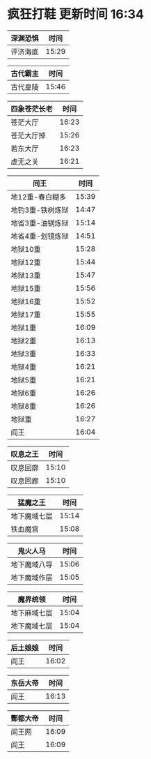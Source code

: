 # 疯狂打鞋 更新时间 16:34

| 深渊恐惧   | 时间    |
|--------|-------|
| 评济海底 | 15:29 |

| 古代霸主   | 时间    |
|--------|-------|
| 古代皇陵 | 15:46 |

| 四象苍茫长老   | 时间    |
|--------|-------|
| 苍茫大厅 | 16:23 |
| 苍茫大厅掉 | 15:26 |
| 若东大厅 | 16:23 |
| 虚无之关 | 16:21 |

| 间王   | 时间    |
|--------|-------|
| 地12重-春白糊多 | 15:39 |
| 地钓3重-铁树炼狱 | 14:47 |
| 地省3重-油锅炼狱 | 15:14 |
| 地省4重-划镜炼狱 | 14:51 |
| 地狱10重 | 15:28 |
| 地狱12重 | 15:44 |
| 地狱13重 | 15:47 |
| 地狱15重 | 15:56 |
| 地狱16重 | 15:52 |
| 地狱17重 | 15:55 |
| 地狱1重 | 16:09 |
| 地狱2重 | 16:13 |
| 地狱3重 | 16:33 |
| 地狱4重 | 16:21 |
| 地狱5重 | 16:21 |
| 地狱6重 | 16:26 |
| 地狱8重 | 16:26 |
| 地狱重 | 16:27 |
| 阎王 | 16:04 |

| 叹息之王   | 时间    |
|--------|-------|
| 叹息回廓 | 15:10 |
| 叹息回廊 | 15:10 |

| 猛魔之王   | 时间    |
|--------|-------|
| 地下魔域七层 | 15:14 |
| 铁血魔宫 | 15:08 |

| 鬼火人马   | 时间    |
|--------|-------|
| 地下魔域八导 | 15:06 |
| 地下魔域作层 | 15:05 |

| 魔界统领   | 时间    |
|--------|-------|
| 地下麻域七层 | 15:04 |
| 地下魔域七层 | 15:04 |

| 后土娘娘   | 时间    |
|--------|-------|
| 阎王 | 16:02 |

| 东岳大帝   | 时间    |
|--------|-------|
| 阎王 | 16:13 |

| 酆都大帝   | 时间    |
|--------|-------|
| 间王网 | 16:09 |
| 阎王 | 16:09 |